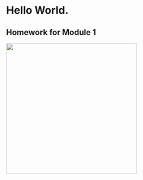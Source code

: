 # Hello World.
## Homework for Module 1

<a href="preview.gif"><img width=352 src="preview.gif"/></a>

